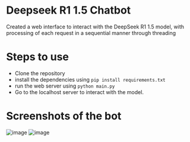# Deepseek R1 1.5 Chatbot
Created a web interface to interact with the DeepSeek R1 1.5 model, with processing of each request in a sequential manner through threading

# Steps to use
- Clone the repository
- install the dependencies using `pip install requirements.txt`
- run the web server using `python main.py`
- Go to the localhost server to interact with the model.

# Screenshots of the bot
![image](https://github.com/user-attachments/assets/412fbd37-9b04-4a4d-a70b-3e4a12b6a712)
![image](https://github.com/user-attachments/assets/c20fb7c6-e89b-4d6a-a1a3-eace2b858b23)

